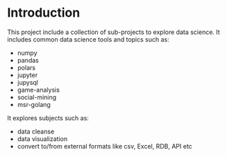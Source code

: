 # Introduction

This project include a collection of sub-projects to explore data science.
It includes common data science tools and topics such as:

- numpy
- pandas
- polars
- jupyter
- jupysql
- game-analysis
- social-mining
- msr-golang

It explores subjects such as:

- data cleanse
- data visualization
- convert to/from external formats like csv, Excel, RDB, API etc
